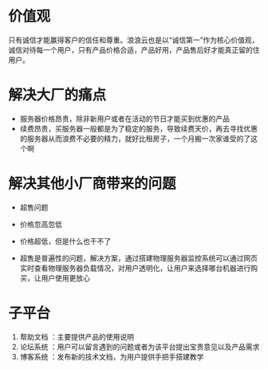 



# 价值观

只有诚信才能赢得客户的信任和尊重。浪浪云也是以“诚信第一”作为核心价值观，诚信对待每一个用户，只有产品价格合适，产品好用，产品售后好才能真正留的住用户。

#  解决大厂的痛点

- 服务器价格昂贵，除非新用户或者在活动的节日才能买到优惠的产品
- 续费昂贵，买服务器一般都是为了稳定的服务，导致续费天价，再去寻找优惠的服务器从而浪费不必要的精力，就好比租房子，一个月搬一次家谁受的了这个啊


# 解决其他小厂商带来的问题
- 超售问题 
- 价格忽高忽低
- 价格超低，但是什么也干不了

- 超售是普遍性的问题，解决方案，通过搭建物理服务器监控系统可以通过网页实时查看物理服务器负载情况，对用户透明化，让用户来选择哪台机器进行购买，让用户使用更放心

# 子平台

1. 帮助文档  ：主要提供产品的使用说明
2. 论坛系统  ：用户可以留言遇到的问题或者为该平台提出宝贵意见以及产品需求
3. 博客系统  ：发布新的技术文档，为用户提供手把手搭建教学

